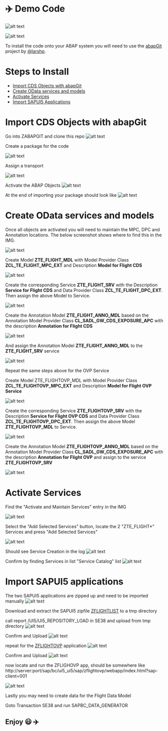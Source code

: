 
# :airplane: Demo Code

![alt text](img/ovp2.gif "ABAP Git")

![alt text](img/abapgit.png "ABAP Git")

To install the code onto your ABAP system you will need to use the [abapGit](https://github.com/larshp/abapGit) project by [@larshp](https://github.com/larshp).

Steps to Install
=========

* [Import CDS Objects with abapGit](#import-cds-objects-with-abapgit)
* [Create OData services and models](#create-odata-services-and-models)
* [Activate Services](#activate-services)
* [Import SAPUI5 Applications](#import-sapui5-applications)

Import CDS Objects with abapGit
=========

Go into ZABAPGIT and clone this repo
![alt text](img/clone_repo.png "Clone Repository")

Create a package for the code

![alt text](img/create_package.png "Create Package")

Assign a transport

![alt text](img/transport.png "Assign Transport")

Activate the ABAP Objects
![alt text](img/activate_objects.png "Activate Objects")

At the end of importing your package should look like
![alt text](img/package_contents.png "Package contents")

Create OData services and models
=========

Once all objects are activated you will need to maintain the MPC, DPC and Annotation locations. The below screenshot shows where to find this in the IMG.

![alt text](img/img_gw.png "IMG settings")

Create Model **ZTE\_FLIGHT\_MDL** with Model Provider Class **ZCL\_TE\_FLIGHT\_MPC_EXT**
and Description **Model for Flight CDS**

![alt text](img/create_model1.png "Create Model")

Create the corresponding Service **ZTE\_FLIGHT\_SRV** with the Description **Service for Flight CDS** and Data Provider Class **ZCL\_TE\_FLIGHT\_DPC\_EXT**. Then assign the above Model to Service.

![alt text](img/create_service1.png "Create Service")

Create the Annotation Model **ZTE\_FLIGHT\_ANNO\_MDL** based on the Annotation Model Provider Class **CL\_SADL\_GW\_CDS\_EXPOSURE\_APC** with the description **Annotation for Flight CDS**

![alt text](img/create_anno1a.png "Create Annotation Model")

And assign the Annotation Model **ZTE\_FLIGHT\_ANNO\_MDL** to the **ZTE\_FLIGHT\_SRV** service

![alt text](img/assign_anno_service1.PNG "Assign Annotation Model to service")

Repeat the same steps above for the OVP Service

Create Model ZTE\_FLIGHTOVP\_MDL with Model Provider Class **ZCL\_TE\_FLIGHTOVP\_MPC\_EXT**
and Description **Model for Flight OVP Service**

![alt text](img/create_model2.png "Create Model")

Create the corresponding Service **ZTE\_FLIGHTOVP\_SRV** with the Description **Service for Flight OVP CDS** and Data Provider Class **ZCL\_TE\_FLIGHTOVP\_DPC\_EXT**. Then assign the above Model **ZTE\_FLIGHTOVP\_MDL** to Service.

![alt text](img/create_service2.png "Create Service")

Create the Annotation Model **ZTE\_FLIGHTOVP\_ANNO\_MDL**  based on the Annotation Model Provider Class **CL\_SADL\_GW\_CDS\_EXPOSURE\_APC** with the description **Annotation for Flight OVP** and assign to the service **ZTE\_FLIGHTOVP\_SRV**

![alt text](img/assign_anno_service2.PNG "Assign Annotation Model to service")

Activate Services
=========

Find the "Activate and Maintain Services" entry in the IMG

![alt text](img/activate_service_img.jpg "locate Activate Service in IMG")

Select the "Add Selected Services" button, locate the 2 "ZTE\_FLIGHT*" Services and press "Add Selected Services"

![alt text](img/add_selected_services.png "Add Selected Services")

Should see Service Creation in the log
![alt text](img/add_selected_services2.png "Service Creation Log")

Confirm by finding Services in list "Service Catalog" list
![alt text](img/add_selected_services3.png "Confirm in list of Active Services")

Import SAPUI5 applications
=========

The two SAPUI5 applications are zipped up and need to be imported manually
![alt text](img/zipfiles.png "Location of the SAPUI5 apps")

Download and extract the SAPUI5 zipfile [ZFLIGHTLIST](https://github.com/jasper07/Teched17/blob/master/ZFLIGHTLIST.zip?raw=true) to a tmp directory

call report /UI5/UI5_REPOSITORY_LOAD in SE38 and upload from tmp directory
![alt text](img/zflightlist_upload.PNG "Create new SAPUI5 app")

Confirm and Upload
![alt text](img/zflightlist_upload2.PNG "Confirm and Upload")

repeat for the [ZFLIGHTOVP](https://github.com/jasper07/Teched17/blob/master/ZFLIGHTOVP.zip?raw=true)
application
![alt text](img/zflightovp_upload.PNG "Create new SAPUI5 app") 

Confirm and Upload
![alt text](img/zflightovp_upload2.PNG "Confirm and upload")

now locate and run the ZFLIGHOVP app, should be somewhere like
http://server:port/sap/bc/ui5_ui5/sap/zflightovp/webapp/index.html?sap-client=001

![alt text](img/run_ovp_app.PNG "Confirm and upload")

Lastly you may need to create data for the Flight Data Model

Goto Transaction SE38 and run SAPBC_DATA_GENERATOR

## Enjoy :smiley: :airplane: